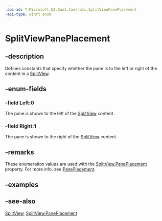 ```yaml
---
-api-id: T:Microsoft.UI.Xaml.Controls.SplitViewPanePlacement
-api-type: winrt enum
---
```


<!-- Enumeration syntax
public enum Windows.UI.Xaml.Controls.SplitViewPanePlacement : int
-->

# SplitViewPanePlacement

## -description
Defines constants that specify whether the pane is to the left or right of the content in a [SplitView](splitview.md).

## -enum-fields
### -field Left:0
The pane is shown to the left of the [SplitView](splitview.md) content .

### -field Right:1
The pane is shown to the right of the [SplitView](splitview.md) content .


## -remarks
These enumeration values are used with the [SplitView.PanePlacement](splitview_paneplacement.md) property. For more info, see [PanePlacement](splitview_paneplacement.md).

## -examples

## -see-also
[SplitView](splitview.md), [SplitView.PanePlacement](splitview_paneplacement.md)
